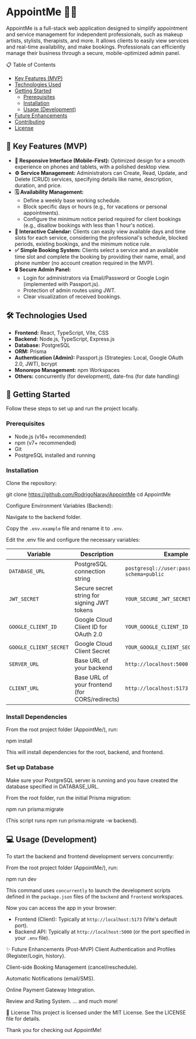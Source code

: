 # AppointMe 📅✨

AppointMe is a full-stack web application designed to simplify appointment and service management for independent professionals, such as makeup artists, stylists, therapists, and more. It allows clients to easily view services and real-time availability, and make bookings. Professionals can efficiently manage their business through a secure, mobile-optimized admin panel.

📋 Table of Contents

*   [Key Features (MVP)](#key-features-mvp)
*   [Technologies Used](#technologies-used)
*   [Getting Started](#getting-started)
    *   [Prerequisites](#prerequisites)
    *   [Installation](#installation)
    *   [Usage (Development)](#usage-development)
*   [Future Enhancements](#future-enhancements)
*   [Contributing](#contributing)
*   [License](#license)

## 🚀 Key Features (MVP)

*   **📱 Responsive Interface (Mobile-First):** Optimized design for a smooth experience on phones and tablets, with a polished desktop view.
*   **⚙️ Service Management:** Administrators can Create, Read, Update, and Delete (CRUD) services, specifying details like name, description, duration, and price.
*   **🗓️ Availability Management:**
    *   Define a weekly base working schedule.
    *   Block specific days or hours (e.g., for vacations or personal appointments).
    *   Configure the minimum notice period required for client bookings (e.g., disallow bookings with less than 1 hour's notice).
*   **📅 Interactive Calendar:** Clients can easily view available days and time slots for each service, considering the professional's schedule, blocked periods, existing bookings, and the minimum notice rule.
*   **✅ Simple Booking System:** Clients select a service and an available time slot and complete the booking by providing their name, email, and phone number (no account creation required in the MVP).
*   **🔒 Secure Admin Panel:**
    *   Login for administrators via Email/Password or Google Login (implemented with Passport.js).
    *   Protection of admin routes using JWT.
    *   Clear visualization of received bookings.

## 🛠️ Technologies Used

*   **Frontend:** React, TypeScript, Vite, CSS 
*   **Backend:** Node.js, TypeScript, Express.js
*   **Database:** PostgreSQL
*   **ORM:** Prisma
*   **Authentication (Admin):** Passport.js (Strategies: Local, Google OAuth 2.0, JWT), bcrypt
*   **Monorepo Management:** npm Workspaces
*   **Others:** concurrently (for development), date-fns (for date handling)

## 🏁 Getting Started

Follow these steps to set up and run the project locally.

### Prerequisites

*   Node.js (v16+ recommended)
*   npm (v7+ recommended)
*   Git
*   PostgreSQL installed and running

### Installation

Clone the repository:

git clone https://github.com/RodrigoNaray/AppointMe
cd AppointMe

Configure Environment Variables (Backend):

Navigate to the backend folder.

Copy the `.env.example` file and rename it to `.env`.

Edit the .env file and configure the necessary variables:

| Variable               | Description                                     | Example Value                                                |
| ---------------------- | ----------------------------------------------- | ------------------------------------------------------------ |
| `DATABASE_URL`         | PostgreSQL connection string                    | `postgresql://user:password@host:port/db?schema=public`        |
| `JWT_SECRET`             | Secure secret string for signing JWT tokens      | `YOUR_SECURE_JWT_SECRET`                                     |
| `GOOGLE_CLIENT_ID`       | Google Cloud Client ID for OAuth 2.0              | `YOUR_GOOGLE_CLIENT_ID`                                      |
| `GOOGLE_CLIENT_SECRET`   | Google Cloud Client Secret                        | `YOUR_GOOGLE_CLIENT_SECRET`                                  |
| `SERVER_URL`             | Base URL of your backend                          | `http://localhost:5000`                                      |
| `CLIENT_URL`             | Base URL of your frontend (for CORS/redirects)  | `http://localhost:5173`                                      |

### Install Dependencies

From the root project folder (AppointMe/), run:

npm install

This will install dependencies for the root, backend, and frontend.

### Set up Database

Make sure your PostgreSQL server is running and you have created the database specified in DATABASE_URL.

From the root folder, run the initial Prisma migration:

npm run prisma:migrate

(This script runs npm run prisma:migrate -w backend).

## 💻 Usage (Development)

To start the backend and frontend development servers concurrently:

From the root project folder (AppointMe/), run:

npm run dev

This command uses `concurrently` to launch the development scripts defined in the `package.json` files of the `backend` and `frontend` workspaces.

Now you can access the app in your browser:

*   Frontend (Client): Typically at `http://localhost:5173` (Vite's default port).
*   Backend API: Typically at `http://localhost:5000` (or the port specified in your `.env` file).

✨ Future Enhancements (Post-MVP)
Client Authentication and Profiles (Register/Login, history).

Client-side Booking Management (cancel/reschedule).

Automatic Notifications (email/SMS).

Online Payment Gateway Integration.

Review and Rating System.
... and much more!

📄 License
This project is licensed under the MIT License. See the LICENSE file for details.

Thank you for checking out AppointMe!